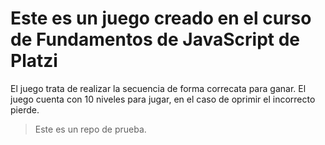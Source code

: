 # Este es un juego creado en el curso de Fundamentos de JavaScript de Platzi
El juego trata de realizar la secuencia de forma correcata para ganar.
El juego cuenta con 10 niveles para jugar, en el caso de oprimir el incorrecto pierde.

>Este es un repo de prueba.
